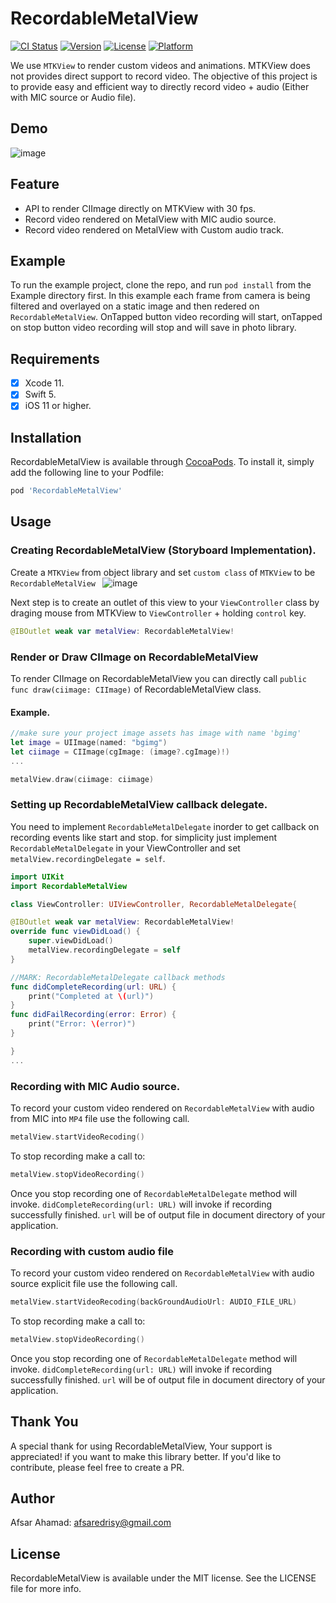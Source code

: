 # RecordableMetalView

[![CI Status](https://img.shields.io/badge/Pod-1.7.5-yellowgreen)](https://travis-ci.org/afsaredrisy/RecordableMetalView)
[![Version](https://img.shields.io/badge/Version-0.1.0-lightgrey)](https://cocoapods.org/pods/RecordableMetalView)
[![License](https://img.shields.io/badge/License-MIT-blue)](https://cocoapods.org/pods/RecordableMetalView)
[![Platform](https://img.shields.io/badge/Platform-Swift%205.0-green)](https://cocoapods.org/pods/RecordableMetalView)

We use  `MTKView`  to render custom videos and animations. MTKView does not provides direct support to record video.
The objective of this project is to provide easy and efficient way to directly record video + audio (Either with MIC source or Audio file). 

## Demo
![image](https://drive.google.com/uc?export=view&id=1nXWxL2r0jbDpO1ElljsVZhkPzrqljVxX)

## Feature
* API to render CIImage directly on MTKView with 30 fps.
* Record video rendered on MetalView with MIC audio source. 
* Record video rendered on MetalView with Custom audio track.

## Example
To run the example project, clone the repo, and run `pod install` from the Example directory first.
In this example each frame from camera is being filtered and overlayed on a static image and then redered on `RecordableMetalView`. OnTapped button video recording will start, onTapped on stop button video recording will stop and will save in photo library.

## Requirements
- [x] Xcode 11.
- [x] Swift 5.
- [x] iOS 11 or higher.

## Installation
RecordableMetalView is available through [CocoaPods](https://cocoapods.org). To install
it, simply add the following line to your Podfile:
```ruby
pod 'RecordableMetalView'
```

## Usage

### Creating  RecordableMetalView (Storyboard Implementation).
Create a `MTKView` from object library and set `custom class`  of `MTKView`  to be `RecordableMetalView ` 
![image](https://drive.google.com/uc?export=view&id=1Ivi9hLGiczXxxZt595ynLq2i0ukx-Pgq)

Next step is to create an outlet of this view to your `ViewController` class by draging mouse from MTKView to `ViewController` + holding `control` key. 

```swift
@IBOutlet weak var metalView: RecordableMetalView!
```

### Render or Draw CIImage on RecordableMetalView

To render CIImage on RecordableMetalView you can directly call `public func draw(ciimage: CIImage)` of  RecordableMetalView class.

#### Example.
```swift 
//make sure your project image assets has image with name 'bgimg'
let image = UIImage(named: "bgimg")
let ciimage = CIImage(cgImage: (image?.cgImage)!)
...

metalView.draw(ciimage: ciimage)
```

### Setting up RecordableMetalView callback delegate.

You need to implement `RecordableMetalDelegate` inorder to get callback on recording events like  start and stop. for simplicity just implement `RecordableMetalDelegate` in your ViewController and set `metalView.recordingDelegate = self`.

```swift
import UIKit
import RecordableMetalView

class ViewController: UIViewController, RecordableMetalDelegate{

@IBOutlet weak var metalView: RecordableMetalView!
override func viewDidLoad() {
    super.viewDidLoad()
    metalView.recordingDelegate = self
}

//MARK: RecordableMetalDelegate callback methods
func didCompleteRecording(url: URL) {
    print("Completed at \(url)")
}
func didFailRecording(error: Error) {
    print("Error: \(error)")
}

}
...
```


### Recording with MIC Audio source.

To record your custom video rendered on `RecordableMetalView` with audio from MIC into `MP4` file use the following call. 
```swift
metalView.startVideoRecoding()
```

To stop recording make a call to:
```swift
metalView.stopVideoRecording()
```
Once you stop recording one of `RecordableMetalDelegate` method will invoke. `didCompleteRecording(url: URL)` will invoke if recording successfully finished. `url` will be of output file in document directory of your application.

### Recording with custom audio file
To record your custom video rendered on `RecordableMetalView` with audio source explicit file use the following call.

```swift
metalView.startVideoRecoding(backGroundAudioUrl: AUDIO_FILE_URL)
```
To stop recording make a call to:
```swift
metalView.stopVideoRecording()
```
Once you stop recording one of `RecordableMetalDelegate` method will invoke. `didCompleteRecording(url: URL)` will invoke if recording successfully finished. `url` will be of output file in document directory of your application.

## Thank You
A special thank for using RecordableMetalView,  Your support is appreciated! if you want to make this library better. If you'd like to contribute, please feel free to create a PR.

## Author
Afsar Ahamad: afsaredrisy@gmail.com
## License
RecordableMetalView is available under the MIT license. See the LICENSE file for more info.
